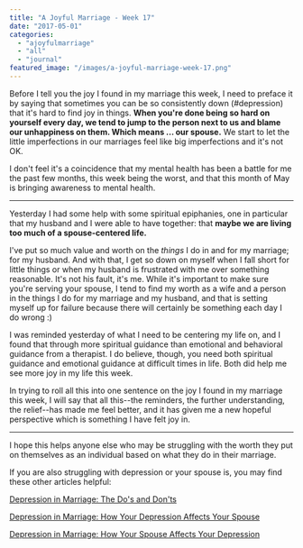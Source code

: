 ```yaml
---
title: "A Joyful Marriage - Week 17"
date: "2017-05-01"
categories: 
  - "ajoyfulmarriage"
  - "all"
  - "journal"
featured_image: "/images/a-joyful-marriage-week-17.png"
---
```


Before I tell you the joy I found in my marriage this week, I need to preface it by saying that sometimes you can be so consistently down (#depression) that it's hard to find joy in things. **When you're done being so hard on yourself every day, we tend to jump to the person next to us and blame our unhappiness on them. Which means ... our spouse.** We start to let the little imperfections in our marriages feel like big imperfections and it's not OK.

I don't feel it's a coincidence that my mental health has been a battle for me the past few months, this week being the worst, and that this month of May is bringing awareness to mental health.

* * *

Yesterday I had some help with some spiritual epiphanies, one in particular that my husband and I were able to have together: that **maybe we are living too much of a spouse-centered life.**

I've put so much value and worth on the _things_ I do in and for my marriage; for my husband. And with that, I get so down on myself when I fall short for little things or when my husband is frustrated with me over something reasonable. It's not his fault, it's me. While it's important to make sure you're serving your spouse, I tend to find my worth as a wife and a person in the things I do for my marriage and my husband, and that is setting myself up for failure because there will certainly be something each day I do wrong :)

I was reminded yesterday of what I need to be centering my life on, and I found that through more spiritual guidance than emotional and behavioral guidance from a therapist. I do believe, though, you need both spiritual guidance and emotional guidance at difficult times in life. Both did help me see more joy in my life this week.

In trying to roll all this into one sentence on the joy I found in my marriage this week, I will say that all this--the reminders, the further understanding, the relief--has made me feel better, and it has given me a new hopeful perspective which is something I have felt joy in.

* * *

I hope this helps anyone else who may be struggling with the worth they put on themselves as an individual based on what they do in their marriage.

If you are also struggling with depression or your spouse is, you may find these other articles helpful:

[Depression in Marriage: The Do's and Don'ts](https://freshlymarried.com/depression-in-your-marriage-the-dos-and-donts/)

[Depression in Marriage: How Your Depression Affects Your Spouse](https://freshlymarried.com/depression-in-marriage-how-your-depression-affects-your-spouse/)

[Depression in Marriage: How Your Spouse Affects Your Depression](https://freshlymarried.com/depression-in-marriage-how-your-spouse-affects-your-depression/)
